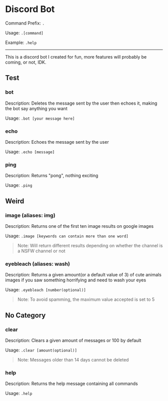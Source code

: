 # Discord Bot

Command Prefix: `.`

Usage: `.[command]`

Example: `.help`

---

This is a discord bot I created for fun, more features will probably be coming, or not, IDK.

## Test

### bot

Description: Deletes the message sent by the user then echoes it, making the bot say anything you want

Usage: `.bot [your message here]`

### echo

Description: Echoes the message sent by the user

Usage: `.echo [message]`

### ping

Description: Returns "pong", nothing exciting

Usage: `.ping`

## Weird

### image (aliases: img)

Description: Returns one of the first ten image results on google images

Usage: `.image [keywords can contain more than one word]`

> Note: Will return different results depending on whether the channel is a NSFW channel or not

### eyebleach (aliases: wash)

Description: Returns a given amount(or a default value of 3) of cute animals images if you saw something horrifying and need to wash your eyes

Usage: `.eyebleach [number(optional)]`

> Note: To avoid spamming, the maximum value accepted is set to 5

## No Category

### clear

Description: Clears a given amount of messages or 100 by default

Usage: `.clear [amount(optional)]`

> Note: Messages older than 14 days cannot be deleted

### help

Description: Returns the help message containing all commands

Usage: `.help`
